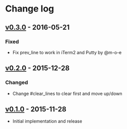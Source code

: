 # Change log

## [v0.3.0] - 2016-05-21

### Fixed
* Fix prev_line to work in iTerm2 and Putty by @m-o-e

## [v0.2.0] - 2015-12-28

### Changed
* Change #clear_lines to clear first and move up/down

## [v0.1.0] - 2015-11-28

* Initial implementation and release

[v0.3.0]: https://github.com/peter-murach/tty-cursor/compare/v0.2.0...v0.3.0
[v0.2.0]: https://github.com/peter-murach/tty-cursor/compare/v0.1.0...v0.2.0
[v0.1.0]: https://github.com/peter-murach/tty-cursor/compare/v0.1.0
